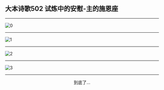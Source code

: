 
## 大本诗歌502 试炼中的安慰-主的施恩座
        
<div id="aplayer0"></div>

---

<img alt="0" data-original="https://cdn.jsdelivr.net/gh/k34869/shi/data/d0502/0">

---

<img alt="1" data-original="https://cdn.jsdelivr.net/gh/k34869/shi/data/d0502/1">

---

<img alt="2" data-original="https://cdn.jsdelivr.net/gh/k34869/shi/data/d0502/2">

---

<img alt="3" data-original="https://cdn.jsdelivr.net/gh/k34869/shi/data/d0502/3">

---

<p style="text-align: center">到底了...</p>

<script src="/js/dist-view.js"></script>

<script>
MAIN.id = 'd0502';
        
const ap0 = new APlayer({
    container: document.getElementById('aplayer0'),
    volume: 1,
    loop: 'none',
    preload: 'none',
    audio: [{
        name: '大本诗歌502.mp3',
        artist: '大本诗歌',
        url: 'https://res.wx.qq.com/voice/getvoice?mediaid=MzI0NTk3MDM5M18yMjQ3NDkzODE3',
        cover: '/favicon'
    }]
});
</script>
